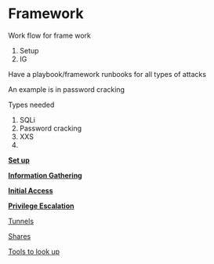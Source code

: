 # Framework

Work flow for frame work

1. Setup
2. IG

Have a playbook/framework runbooks for all types of attacks

An example is in password cracking

Types needed

1. SQLi
2. Password cracking
3. XXS
4.

**[Set up](framework/set-up.md)**

**[Information Gathering](framework/IG.md)**

**[Initial Access](https://www.notion.so/Initial-Access-ab1b733eef0f4a6d88d80f345c7de061?pvs=21)**

**[Privilege Escalation](https://www.notion.so/Privilege-Escalation-0ffba0882a02435fb770d1440519d1e8?pvs=21)**

[Tunnels](https://www.notion.so/Tunnels-2df6a02cdd544635aeb096d9799f209f?pvs=21)

[Shares](https://www.notion.so/Shares-e824159594d24a6896bde46332fed6ff?pvs=21)

[Tools to look up](https://www.notion.so/Tools-to-look-up-4cf1c9379fd74527b8bdba705bc00b01?pvs=21)
